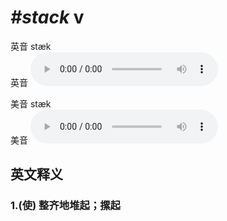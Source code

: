 # ***\#stack*** v
英音 stæk  
英音
<audio src="./media/stack1_AAC.aac" controls="controls"></audio>

美音 stæk  
美音
<audio src="./media/stack2_AAC.aac" controls="controls"></audio>



  

英文释义
---
### 1.**(使) 整齐地堆起；摞起**  


